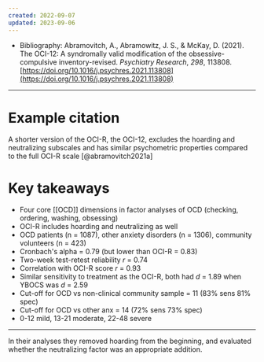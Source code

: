 ```yaml
---
created: 2022-09-07
updated: 2023-09-06
---
```


* Bibliography: Abramovitch, A., Abramowitz, J. S., & McKay, D. (2021). The OCI-12: A syndromally valid modification of the obsessive-compulsive inventory-revised. _Psychiatry Research_, _298_, 113808. [https://doi.org/10.1016/j.psychres.2021.113808](https://doi.org/10.1016/j.psychres.2021.113808)
---
# Example citation

A shorter version of the OCI-R, the OCI-12, excludes the hoarding and neutralizing subscales and has similar psychometric properties compared to the full OCI-R scale [@abramovitch2021a] 

# Key takeaways
* Four core [[OCD]] dimensions in factor analyses of OCD (checking, ordering, washing, obsessing)
* OCI-R includes hoarding and neutralizing as well
* OCD patients (n = 1087), other anxiety disorders (n = 1306), community volunteers (n = 423)
* Cronbach's alpha = 0.79 (but lower than OCI-R = 0.83)
* Two-week test-retest reliability *r* = 0.74
* Correlation with OCI-R score *r* = 0.93
* Similar sensitivity to treatment as the OCI-R, both had *d* = 1.89 when YBOCS was *d* = 2.59
* Cut-off for OCD vs non-clinical community sample = 11 (83% sens 81% spec)
* Cut-off for OCD vs other anx = 14 (72% sens 73% spec)
* 0-12 mild, 13-21 moderate, 22-48 severe

---

In their analyses they removed hoarding from the beginning, and evaluated whether the neutralizing factor was an appropriate addition.